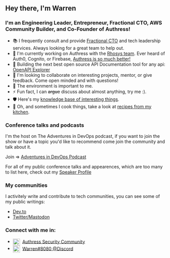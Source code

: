 ## Hey there, I'm Warren

### I'm an Engineering Leader, Entrepreneur, Fractional CTO, AWS Community Builder, and Co-Founder of Authress!
- 📚 I frequently consult and provide [Fractional CTO](https://warrenparad.net) and tech leadership services. Always looking for a great team to help out.
- 🔭 I'm currently working on Authress with the [Rhosys team](https://rhosys.ch). Ever heard of Auth0, Cognito, or Firebase, [Authress is so much better!](https://authress.io)
- 🌱 Building the next best open source API Documentation tool for any api: [OpenAPI Explorer](https://github.com/Rhosys/openapi-explorer)
- 👯 I'm looking to collaborate on interesting projects, mentor, or give feedback. Come open minded and with questions!
- 🌿 The environment is important to me.
- ⚡ Fun fact, I can ~~argue~~ discuss about almost anything, try me :).
- 🛡 Here's my [knowledge base of interesting things](https://github.com/wparad/wparad/wiki).
- 🍜 Oh, and sometimes I cook things, take a look at [recipes from my kitchen](https://warrensrecipes.wordpress.com/).

### Conference talks and podcasts
I'm the host on The Adventures in DevOps podcast, if you want to join the show or have a topic you'd like to recommend come join the community and talk about it.

Join => <a rel="nofollow me" href="https://rhosys.ch/community">Adventures in DevOps Podcast</a>

For all of my public conference talks and appearences, which are too many to list here, check out my [Speaker Profile](https://warrenparad.net/#speaker)

### My communities
I activitely write and contribute to tech communities, you can see some of my public writings:
* [Dev.to](https://dev.to/wparad)
* <a rel="nofollow me" href="https://infosec.exchange/@wparad">Twitter/Mastodon</a>

### Connect with me in:
* <img align="center" alt="Authress Security community" width="22px" src="https://authress.io/app/img/logo.png" />&nbsp; <a href="https://authress.io/community">Authress Security Community</a>
* <img align="center" alt="Warren#4143" width="22px" src="https://discord.com/assets/9f6f9cd156ce35e2d94c0e62e3eff462.png">&nbsp; <a href="https://rhosys.ch/community">Warren#8080 @Discord</a>

<!-- Source: https://dev.to/supritha/how-to-have-an-awesome-github-profile-1969 -->
<!--
---
<div style="display: flex">

  <p align="center" style="display: flex; justify-content: around"> 
  <Themes: https://github.com/anuraghazra/github-readme-stats/blob/master/themes/README.md>
    <img alt="Warren's GitHub stats" src="https://github-readme-stats.vercel.app/api?username=wparad&hide_border=true&include_all_commits=true&count_private=true&show_icons=true&theme=gruvbox">
    <img alt="Warren's GitHub Streak" src="https://github-readme-streak-stats.herokuapp.com/?user=wparad&theme=gruvbox">
  </p>

  <p align = 'center'> <img src= 'https://capsule-render.vercel.app/api?type=rect&color=gradient&height=2.5'/></p>

  <p align="center">
    <img alt="Warren's Top Langs" src="https://github-readme-stats.vercel.app/api/top-langs/?username=wparad&layout=donut&size_weight=0.5&count_weight=0.5&hide=html,java,ruby&theme=gruvbox">
  </p>
  
</div>

-->
